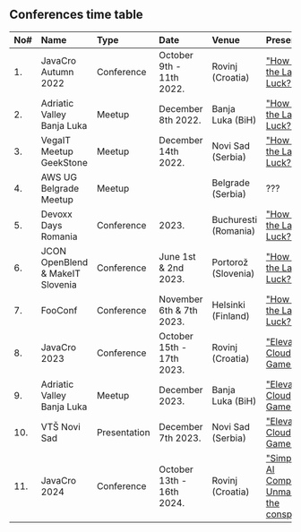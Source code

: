 ## Conferences time table

| No#  | Name                             | Type       | Date                      | Venue                | Presentation                                                                                                                        | Status             |
|:-----|:---------------------------------|:-----------|:--------------------------|:---------------------|:------------------------------------------------------------------------------------------------------------------------------------|:-------------------|
| 1.   | JavaCro Autumn 2022              | Conference | October 9th - 11th 2022.  | Rovinj (Croatia)     | ["How I beat the Lady Luck?"](./how-i-beat-ladyluck/meta-data/en/meta-data.md)                                                      | :heavy_check_mark: |
| 2.   | Adriatic Valley Banja Luka       | Meetup     | December 8th 2022.        | Banja Luka (BiH)     | ["How I beat the Lady Luck?"](./how-i-beat-ladyluck/meta-data/en/meta-data.md)                                                      | :heavy_check_mark: |
| 3.   | VegaIT Meetup GeekStone          | Meetup     | December 14th 2022.       | Novi Sad (Serbia)    | ["How I beat the Lady Luck?"](./how-i-beat-ladyluck/meta-data/en/meta-data.md)                                                      | :heavy_check_mark: |
| 4.   | AWS UG Belgrade Meetup           | Meetup     |                           | Belgrade (Serbia)    | ???                                                                                                                                 | CFP ???            |
| 5.   | Devoxx Days Romania              | Conference | 2023.                     | Buchuresti (Romania) | ["How I beat the Lady Luck?"](./how-i-beat-ladyluck/meta-data/en/meta-data.md)                                                      | :no_entry_sign:    |
| 6.   | JCON OpenBlend & MakeIT Slovenia | Conference | June 1st & 2nd 2023.      | Portorož (Slovenia)  | ["How I beat the Lady Luck?"](./how-i-beat-ladyluck/meta-data/en/meta-data.md)                                                      | :heavy_check_mark: |
| 7.   | FooConf                          | Conference | November 6th & 7th 2023.  | Helsinki (Finland)   | ["How I beat the Lady Luck?"](./how-i-beat-ladyluck/meta-data/en/meta-data.md)                                                      | :no_entry_sign:    |
| 8.   | JavaCro 2023                     | Conference | October 15th - 17th 2023. | Rovinj (Croatia)     | ["Elevate The Cloud Game"](./elevate-the-cloud-game/meta-data/en/meta-data.md)                                                      | :heavy_check_mark: |
| 9.   | Adriatic Valley Banja Luka       | Meetup     | December 2023.            | Banja Luka (BiH)     | ["Elevate The Cloud Game"](./elevate-the-gloud-game/meta-data/en/meta-data.md)                                                      | CFP ???            |
| 10.  | VTŠ Novi Sad                              | Presentation        | December 7th 2023.                       | Novi Sad (Serbia)                  | ["Elevate The Cloud Game"](./elevate-the-gloud-game/meta-data/en/meta-data.md)                                                                                                                                 | :heavy_check_mark:                |
| 11. | JavaCro 2024  | Conference | October 13th - 16th 2024. | Rovinj (Croatia) | ["Simplifying AI Complexity: Unmasking the conspiracy!"](./ai_ml/meta-data/en/meta-data.md) | :heavy_check_mark: |
